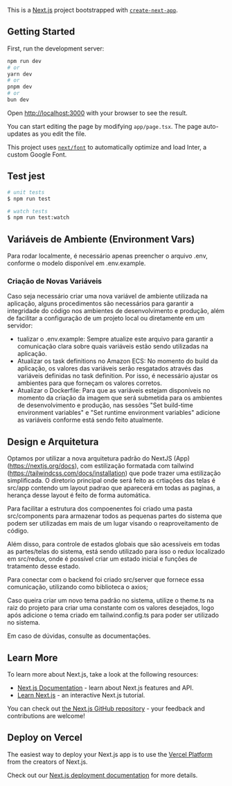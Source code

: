 This is a [Next.js](https://nextjs.org/) project bootstrapped with [`create-next-app`](https://github.com/vercel/next.js/tree/canary/packages/create-next-app).

## Getting Started

First, run the development server:

```bash
npm run dev
# or
yarn dev
# or
pnpm dev
# or
bun dev
```

Open [http://localhost:3000](http://localhost:3000) with your browser to see the result.

You can start editing the page by modifying `app/page.tsx`. The page auto-updates as you edit the file.

This project uses [`next/font`](https://nextjs.org/docs/basic-features/font-optimization) to automatically optimize and load Inter, a custom Google Font.

## Test jest

```bash
# unit tests
$ npm run test

# watch tests
$ npm run test:watch

```
## Variáveis de Ambiente (Environment Vars)
Para rodar localmente, é necessário apenas preencher o arquivo .env, conforme o modelo disponível em .env.example.

### Criação de Novas Variáveis
Caso seja necessário criar uma nova variável de ambiente utilizada na aplicação, alguns procedimentos são necessários para garantir a integridade do código nos ambientes de desenvolvimento e produção, além de facilitar a configuração de um projeto local ou diretamente em um servidor:

* tualizar o .env.example: Sempre atualize este arquivo para garantir a comunicação clara sobre quais variáveis estão sendo utilizadas na aplicação.
* Atualizar os task definitions no Amazon ECS: No momento do build da aplicação, os valores das variáveis serão resgatados através das variáveis definidas no task definition. Por isso, é necessário ajustar os ambientes para que forneçam os valores corretos.
* Atualizar o Dockerfile: Para que as variáveis estejam disponíveis no momento da criação da imagem que será submetida para os ambientes de desenvolvimento e produção, nas sessões "Set build-time environment variables" e "Set runtime environment variables" adicione as variáveis conforme está sendo feito atualmente.


## Design e Arquitetura
Optamos por utilizar a nova arquitetura padrão do NextJS (App) (https://nextjs.org/docs), com estilização formatada com tailwind (https://tailwindcss.com/docs/installation) que pode trazer uma estilização simplificada. O diretorio principal onde será feito as crtiações das telas é src/app contendo um layout padrao que aparecerá em todas as paginas, a herança desse layout é feito de forma automática.

Para facilitar a estrutura dos compoenentes foi criado uma pasta src/components para armazenar todos as pequenas partes do sistema que podem ser utilizadas em mais de um lugar visando o reaproveitamento de código.

Além disso, para controle de estados globais que são acessíveis em todas as partes/telas do sistema, está sendo utilizado para isso o redux localizado em src/redux, onde é possível criar um estado inicial e funções de tratamento desse estado.

Para conectar com o backend foi criado src/server que fornece essa comunicação, utilizando como biblioteca o axios;

Caso queira criar um novo tema padrão no sistema, utilize o theme.ts na raiz do projeto para criar uma constante com os valores desejados, logo após adicione o tema criado em tailwind.config.ts para poder ser utilizado no sistema. 


Em caso de dúvidas, consulte as documentações.

## Learn More

To learn more about Next.js, take a look at the following resources:

- [Next.js Documentation](https://nextjs.org/docs) - learn about Next.js features and API.
- [Learn Next.js](https://nextjs.org/learn) - an interactive Next.js tutorial.

You can check out [the Next.js GitHub repository](https://github.com/vercel/next.js/) - your feedback and contributions are welcome!

## Deploy on Vercel

The easiest way to deploy your Next.js app is to use the [Vercel Platform](https://vercel.com/new?utm_medium=default-template&filter=next.js&utm_source=create-next-app&utm_campaign=create-next-app-readme) from the creators of Next.js.

Check out our [Next.js deployment documentation](https://nextjs.org/docs/deployment) for more details.
